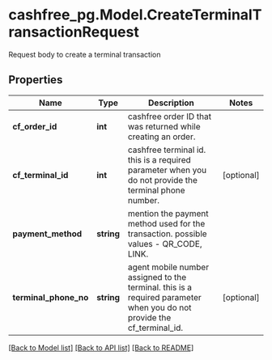 # cashfree_pg.Model.CreateTerminalTransactionRequest
Request body to create a terminal transaction

## Properties

Name | Type | Description | Notes
------------ | ------------- | ------------- | -------------
**cf_order_id** | **int** | cashfree order ID that was returned while creating an order. | 
**cf_terminal_id** | **int** | cashfree terminal id. this is a required parameter when you do not provide the terminal phone number. | [optional] 
**payment_method** | **string** | mention the payment method used for the transaction. possible values - QR_CODE, LINK. | 
**terminal_phone_no** | **string** | agent mobile number assigned to the terminal. this is a required parameter when you do not provide the cf_terminal_id. | [optional] 

[[Back to Model list]](../README.md#documentation-for-models) [[Back to API list]](../README.md#documentation-for-api-endpoints) [[Back to README]](../README.md)

